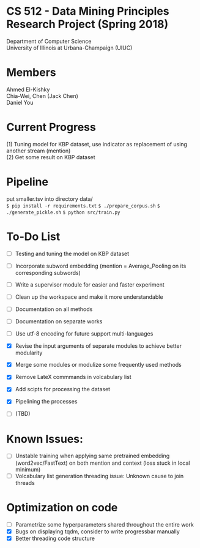 # CS 512 - Data Mining Principles Research Project (Spring 2018)  
Department of Computer Science  
University of Illinois at Urbana-Champaign (UIUC)  

# Members  
Ahmed El-Kishky  
Chia-Wei, Chen (Jack Chen)  
Daniel You  

# Current Progress
(1) Tuning model for KBP dataset, use indicator as replacement of using another stream (mention)  
(2) Get some result on KBP dataset  

# Pipeline
put smaller.tsv into directory data/ <br>
`$ pip install -r requirements.txt`
`$ ./prepare_corpus.sh`
`$ ./generate_pickle.sh`
`$ python src/train.py`

# To-Do List
- [ ] Testing and tuning the model on KBP dataset  
- [ ] Incorporate subword embedding (mention = Average_Pooling on its corresponding subwords)  
- [ ] Write a supervisor module for easier and faster experiment  
- [ ] Clean up the workspace and make it more understandable  
- [ ] Documentation on all methods  
- [ ] Documentation on separate works   
- [ ] Use utf-8 encoding for future support multi-languages  
- [X] Revise the input arguments of separate modules to achieve better modularity  
- [X] Merge some modules or modulize some frequently used methods
- [X] Remove LateX commmands in volcabulary list
- [X] Add scipts for processing the dataset
- [X] Pipelining the processes 
- [ ] (TBD)


# Known Issues:
- [ ] Unstable training when applying same pretrained embedding (word2vec/FastText) on both mention and context (loss stuck in local minimum)  
- [ ] Volcabulary list generation threading issue: Unknown cause to join threads

# Optimization on code
- [ ] Parametrize some hyperparameters shared throughout the entire work  
- [X] Bugs on displaying tqdm, consider to write progressbar manually
- [X] Better threading code structure
